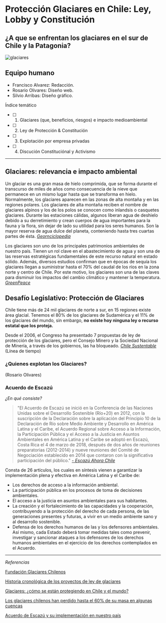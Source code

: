 # Protección Glaciares en Chile: Ley, Lobby y Constitución
## ¿A que se enfrentan los glaciares en el sur de Chile y la Patagonia? 

![glaciares](https://www.terram.cl/wp-content/uploads/2020/07/blog-glaciar-2-1024x640.jpg)

## Equipo humano
- Francisco Alvarez: Redacción.
- Rosario Olivares: Diseño web.
- Silvio Arribas: Diseño gráfico.

Índice temático
- [ ] 1. Glaciares (que, beneficios, riesgos) e impacto medioambiental
- [ ] 2. Ley de Protección & Constitución 
- [ ] 3. Explotación por empresa privadas
- [ ] 4. Discución Constituciónal y Activismo

---
## Glaciares: relevancia e impacto ambiental 
Un glaciar es una gran masa de hielo comprimida, que se forma durante el transcurso de miles de años como consecuencia de la nieve que permanece en un mismo lugar hasta que se transforma en hielo. 
Normalmente, los glaciares aparecen en las zonas de alta montaña y en las regiones polares. Los glaciares de alta montaña reciben el nombre de glaciares alpinos y los de los polos se conocen como inlandsis o casquetes glaciares.
Durante las estaciones cálidas, algunos liberan agua de deshielo debido a su derretimiento y crean cuerpos de agua importantes para la fauna y la flora, sin dejar de lado su utilidad para los seres humanos. Son la mayor reserva de agua dulce del planeta, conteniendo hasta tres cuartas partes de ésta. [*Geornciclopedia*](https://www.geoenciclopedia.com/glaciares/)

Los glaciares son uno de los principales patrimonios ambientales de nuestro país. Tienen un rol clave en el abastecimiento de agua y son una de las reservas estratégicas fundamentales de este recurso natural en estado sólido.
Además, diversos estudios confirman que en épocas de sequía los glaciares llegan a suministrar hasta el 70% del caudal de los ríos en la zona norte y centro de Chile. Por este motivo, los glaciares son una de las claves para disminuir los impactos del cambio climático y mantener la temperatura. [*GreenPeace*](https://www.greenpeace.org/chile/involucrate/glaciares/) 

## Desafío Legislativo: Protección de Glaciares
Chile tiene más de 24 mil glaciares de norte a sur, en 15 regiones existe área glacial. 
Tenemos el 80% de los glaciares de Sudamérica y el 11% de los glaciares del mundo, sin embargo, __no existe hoy ninguna ley o recurso estatal que los proteja.__

Desde el 2006, el Congreso ha presentado 7 propuestas de ley de protección de los glaciares, pero el Consejo Minero y la Sociedad Nacional de Minería, a través de los gobiernos, las ha bloqueado. [*Chile Sustentable*](http://www.chilesustentable.net/wp-content/uploads/2020/06/infografi%CC%81a-Glaciares_V5-FINAL.pdf) 
(Línea de tiempo)

### ¿Quienes explotan los Glaciares?
(Rosario Olivares)

### Acuerdo de Escazú
*¿En qué consiste?* 
> "El Acuerdo de Escazú se inició en la Conferencia de las Naciones Unidas sobre el Desarrollo Sostenible (Río+20) en 2012, con la suscripción de la Declaración sobre la aplicación del Principio 10 de la Declaración de Río sobre Medio Ambiente y Desarrollo en América Latina y el Caribe, el Acuerdo Regional sobre Acceso a la Información, la Participación Pública y el Acceso a la Justicia en Asuntos Ambientales en América Latina y el Caribe se adoptó en Escazú, Costa Rica el 4 de marzo de 2018, después de dos años de reuniones preparatorias (2012-2014) y nueve reuniones del Comité de Negociación establecido en 2014 que contaron con la significativa participación del público." [- *Escazú Ahora Chile*](https://www.glaciareschilenos.org/notas/acuerdo-de-escazu-y-su-implementacion-en-nuestro-pais/) 

Consta de 26 artículos, los cuales en síntesis vienen a garantizar la implementación plena y efectiva en América Latina y el Caribe de:
- Los derechos de acceso a la información ambiental.
- La participación pública en los procesos de toma de decisiones ambientales.
- El acceso a la justicia en asuntos ambientales para sus habitantes.
- La creación y el fortalecimiento de las capacidades y la cooperación, contribuyendo a la protección del derecho de cada persona, de las generaciones presentes y futuras, a vivir en un medio ambiente sano y al desarrollo sostenible.
- Defensa de los derechos humanos de las y los defensores ambientales. Así mismo, cada Estado deberá tomar medidas tales como prevenir, investigar y sancionar ataques a los defensores de los derechos humanos ambientales en el ejercicio de los derechos contemplados en el Acuerdo. 

---
*Referencias*

[Fundación Glaciares Chilenos](https://www.glaciareschilenos.org)

[Historia cronológica de los proyectos de ley de glaciares](https://www.glaciareschilenos.org/ley-glaciar/cronologia-de-la-ley-de-proteccion-a-los-glaciares-en-chile/)

[Glaciares: ¿cómo se están protegiendo en Chile y el mundo?](https://www.terram.cl/2020/07/glaciares-como-se-estan-protegiendo-en-chile-y-el-mundo/)

[Los glaciares chilenos han perdido hasta el 60% de su masa en algunas cuencas](https://www.elagoradiario.com/chile/glaciares-chilenos-perdida-hielo-libro/)

[Acuerdo de Escazú y su implementación en nuestro país](https://www.glaciareschilenos.org/notas/acuerdo-de-escazu-y-su-implementacion-en-nuestro-pais/)


